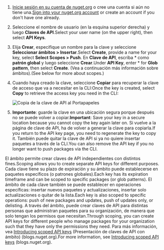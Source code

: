 1. <span data-ttu-id="a576c-101">[Inicie sesión en su cuenta de nuget.org](https://www.nuget.org/users/account/LogOn?returnUrl=%2F) o cree una cuenta si aún no tiene una.</span><span class="sxs-lookup"><span data-stu-id="a576c-101">[Sign into your nuget.org account](https://www.nuget.org/users/account/LogOn?returnUrl=%2F) or create an account if you don't have one already.</span></span>

1. <span data-ttu-id="a576c-102">Seleccione el nombre de usuario (en la esquina superior derecha) y luego **Claves de API**.</span><span class="sxs-lookup"><span data-stu-id="a576c-102">Select your user name (on the upper right), then select **API Keys**.</span></span>

1. <span data-ttu-id="a576c-103">Elija **Crear**, especifique un nombre para la clave y seleccione **Seleccionar ámbitos > Insertar**.</span><span class="sxs-lookup"><span data-stu-id="a576c-103">Select **Create**, provide a name for your key, select **Select Scopes > Push**.</span></span> <span data-ttu-id="a576c-104">En **Clave de API**, escriba \* como **patrón global** y luego seleccione **Crear**.</span><span class="sxs-lookup"><span data-stu-id="a576c-104">Under **API Key**, enter \* for **Glob pattern**, then select **Create**.</span></span> <span data-ttu-id="a576c-105">(Vea a continuación más información sobre ámbitos).</span><span class="sxs-lookup"><span data-stu-id="a576c-105">(See below for more about scopes.)</span></span>

1. <span data-ttu-id="a576c-106">Cuando haya creado la clave, seleccione **Copiar** para recuperar la clave de acceso que va a necesitar en la CLI:</span><span class="sxs-lookup"><span data-stu-id="a576c-106">Once the key is created, select **Copy** to retrieve the access key you need in the CLI:</span></span>

    ![Copia de la clave de API al Portapapeles](../media/QS_Create-02-APIKey.png)

1. <span data-ttu-id="a576c-108">**Importante**: guarde la clave en una ubicación segura porque después no se puede volver a copiar.</span><span class="sxs-lookup"><span data-stu-id="a576c-108">**Important**: Save your key in a secure location because you cannot copy the key again later on.</span></span> <span data-ttu-id="a576c-109">Si vuelve a la página de clave de API, ha de volver a generar la clave para copiarla.</span><span class="sxs-lookup"><span data-stu-id="a576c-109">If you return to the API key page, you need to regenerate the key to copy it.</span></span> <span data-ttu-id="a576c-110">También puede quitar la clave de API si ya no quiere insertar paquetes a través de la CLI.</span><span class="sxs-lookup"><span data-stu-id="a576c-110">You can also remove the API key if you no longer want to push packages via the CLI.</span></span>

<span data-ttu-id="a576c-111">El ámbito permite crear claves de API independientes con distintos fines.</span><span class="sxs-lookup"><span data-stu-id="a576c-111">Scoping allows you to create separate API keys for different purposes.</span></span> <span data-ttu-id="a576c-112">Cada clave tiene su plazo de expiración y su ámbito puede establecerse en paquetes específicos (o patrones globales).</span><span class="sxs-lookup"><span data-stu-id="a576c-112">Each key has its expiration timeframe and can be scoped to specific packages (or glob patterns).</span></span> <span data-ttu-id="a576c-113">El ámbito de cada clave también se puede establecer en operaciones específicas: insertar nuevos paquetes y actualizaciones, insertar solo actualizaciones o quitar de la lista.</span><span class="sxs-lookup"><span data-stu-id="a576c-113">Each key is also scoped to specific operations: push of new packages and updates, push of updates only, or delisting.</span></span> <span data-ttu-id="a576c-114">A través del ámbito, puede crear claves de API para distintas personas que administran paquetes para su organización, de manera que solo tengan los permisos que necesitan.</span><span class="sxs-lookup"><span data-stu-id="a576c-114">Through scoping, you can create API keys for different people who manage packages for your organization such that they have only the permissions they need.</span></span> <span data-ttu-id="a576c-115">Para más información, vea [Introducing scoped API keys](https://blog.nuget.org/20170202/introducing-scoped-api-keys.html) (Presentación de claves de API con ámbito) (blogs.nuget.org).</span><span class="sxs-lookup"><span data-stu-id="a576c-115">For more information, see [Introducing scoped API keys](https://blog.nuget.org/20170202/introducing-scoped-api-keys.html) (blogs.nuget.org).</span></span>
